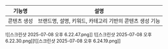 
| 기능명    | 설명                                |
| ------ | --------------------------------- |
| 콘텐츠 생성 | 브랜드명, 설명, 키워드, 카테고리 기반의 콘텐츠 생성 기능 |

![[스크린샷 2025-07-08 오후 6.22.47.png]]
![[스크린샷 2025-07-08 오후 6.22.30.png]]![[스크린샷 2025-07-08 오후 6.24.19.png]]